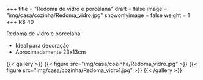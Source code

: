 +++
title = "Redoma de vidro e porcelana"
draft = false
image = "img/casa/cozinha/Redoma_vidro.jpg"
showonlyimage = false
weight = 1
+++
<span class="price">R$ 40</span>

<!--more-->

Redoma de vidro e porcelana	

- Ideal para decoração
- Aproximadamente 23x13cm


{{< gallery >}}
{{< figure src="img/casa/cozinha/Redoma_vidro.jpg" >}}
{{< figure src="img/casa/cozinha/Redoma_vidro1.jpg" >}}
{{< /gallery >}}
